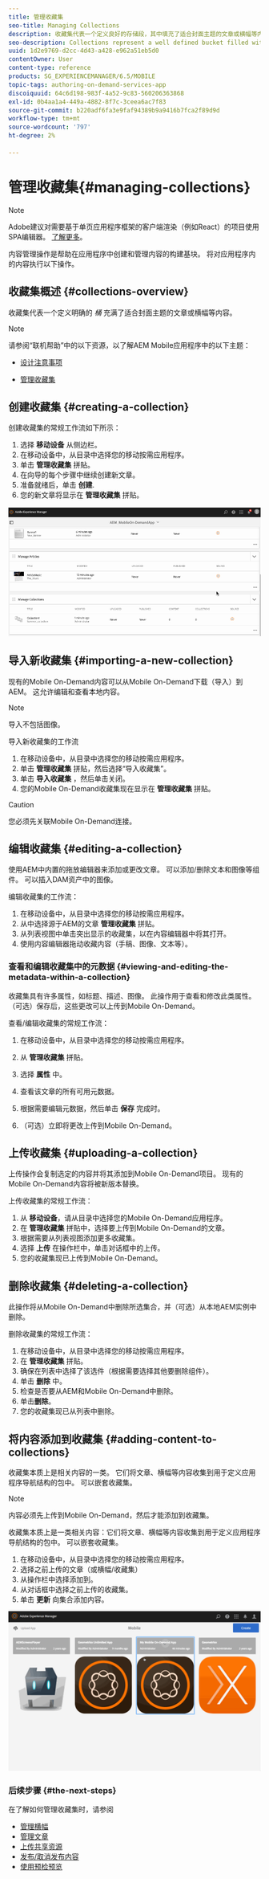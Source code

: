 ```yaml
---
title: 管理收藏集
seo-title: Managing Collections
description: 收藏集代表一个定义良好的存储段，其中填充了适合封面主题的文章或横幅等内容。 请阅读本页以了解更多信息。
seo-description: Collections represent a well defined bucket filled with content such as articles or banners that suits the cover's theme. Follow this page to learn more.
uuid: 1d2e9769-d2cc-4d43-a428-e962a51eb5d0
contentOwner: User
content-type: reference
products: SG_EXPERIENCEMANAGER/6.5/MOBILE
topic-tags: authoring-on-demand-services-app
discoiquuid: 64c6d198-983f-4a52-9c83-560206363868
exl-id: 0b4aa1a4-449a-4882-8f7c-3ceea6ac7f83
source-git-commit: b220adf6fa3e9faf94389b9a9416b7fca2f89d9d
workflow-type: tm+mt
source-wordcount: '797'
ht-degree: 2%

---
```


# 管理收藏集{#managing-collections}

>[!NOTE]
>
>Adobe建议对需要基于单页应用程序框架的客户端渲染（例如React）的项目使用SPA编辑器。 [了解更多](/help/sites-developing/spa-overview.md)。

内容管理操作是帮助在应用程序中创建和管理内容的构建基块。 将对应用程序内的内容执行以下操作。

## 收藏集概述 {#collections-overview}

收藏集代表一个定义明确的 *桶* 充满了适合封面主题的文章或横幅等内容。

>[!NOTE]
>
>请参阅“联机帮助”中的以下资源，以了解AEM Mobile应用程序中的以下主题：
>
>* [设计注意事项](https://helpx.adobe.com/digital-publishing-solution/help/design-app.html)
>
>* [管理收藏集](https://helpx.adobe.com/digital-publishing-solution/help/creating-collections.html)
>


## 创建收藏集 {#creating-a-collection}

创建收藏集的常规工作流如下所示：

1. 选择 **移动设备** 从侧边栏。
1. 在移动设备中，从目录中选择您的移动按需应用程序。
1. 单击 **管理收藏集** 拼贴。
1. 在向导的每个步骤中继续创建新文章。
1. 准备就绪后，单击 **创建**.
1. 您的新文章将显示在 **管理收藏集** 拼贴。

![chlimage_1-1](assets/chlimage_1-1.gif)

## 导入新收藏集 {#importing-a-new-collection}

现有的Mobile On-Demand内容可以从Mobile On-Demand下载（导入）到AEM。 这允许编辑和查看本地内容。

>[!NOTE]
>
>导入不包括图像。

导入新收藏集的工作流

1. 在移动设备中，从目录中选择您的移动按需应用程序。
1. 单击 **管理收藏集** 拼贴，然后选择“导入收藏集”。
1. 单击 **导入收藏集** ，然后单击关闭。
1. 您的Mobile On-Demand收藏集现在显示在 **管理收藏集** 拼贴。

>[!CAUTION]
>
>您必须先关联Mobile On-Demand连接。

## 编辑收藏集 {#editing-a-collection}

使用AEM中内置的拖放编辑器来添加或更改文章。 可以添加/删除文本和图像等组件。 可以插入DAM资产中的图像。

编辑收藏集的工作流：

1. 在移动设备中，从目录中选择您的移动按需应用程序。
1. 从中选择源于AEM的文章 **管理收藏集** 拼贴。
1. 从列表视图中单击突出显示的收藏集，以在内容编辑器中将其打开。
1. 使用内容编辑器拖动收藏内容（手稿、图像、文本等）。

### 查看和编辑收藏集中的元数据 {#viewing-and-editing-the-metadata-within-a-collection}

收藏集具有许多属性，如标题、描述、图像。 此操作用于查看和修改此类属性。 （可选）保存后，这些更改可以上传到Mobile On-Demand。

查看/编辑收藏集的常规工作流：

1. 在移动设备中，从目录中选择您的移动按需应用程序。
1. 从 **管理收藏集** 拼贴。

1. 选择 **属性** 中。
1. 查看该文章的所有可用元数据。
1. 根据需要编辑元数据，然后单击 **保存** 完成时。
1. （可选）立即将更改上传到Mobile On-Demand。

## 上传收藏集 {#uploading-a-collection}

上传操作会复制选定的内容并将其添加到Mobile On-Demand项目。 现有的Mobile On-Demand内容将被新版本替换。

上传收藏集的常规工作流：

1. 从 **移动设备**，请从目录中选择您的Mobile On-Demand应用程序。
1. 在 **管理收藏集** 拼贴中，选择要上传到Mobile On-Demand的文章。
1. 根据需要从列表视图添加更多收藏集。
1. 选择 **上传** 在操作栏中，单击对话框中的上传。
1. 您的收藏集现已上传到Mobile On-Demand。

## 删除收藏集 {#deleting-a-collection}

此操作将从Mobile On-Demand中删除所选集合，并（可选）从本地AEM实例中删除。

删除收藏集的常规工作流：

1. 在移动设备中，从目录中选择您的移动按需应用程序。
1. 在 **管理收藏集** 拼贴。
1. 确保在列表中选择了该选件（根据需要选择其他要删除组件）。
1. 单击 **删除** 中。
1. 检查是否要从AEM和Mobile On-Demand中删除。
1. 单击&#x200B;**删除**。
1. 您的收藏集现已从列表中删除。

## 将内容添加到收藏集 {#adding-content-to-collections}

收藏集本质上是相关内容的一类。 它们将文章、横幅等内容收集到用于定义应用程序导航结构的包中。 可以嵌套收藏集。

>[!NOTE]
>
>内容必须先上传到Mobile On-Demand，然后才能添加到收藏集。

收藏集本质上是一类相关内容：它们将文章、横幅等内容收集到用于定义应用程序导航结构的包中。 可以嵌套收藏集。

1. 在移动设备中，从目录中选择您的移动按需应用程序。
1. 选择之前上传的文章（或横幅/收藏集）
1. 从操作栏中选择添加到。
1. 从对话框中选择之前上传的收藏集。
1. 单击 **更新** 向集合添加内容。

![chlimage_1-2](assets/chlimage_1-2.gif)

### 后续步骤 {#the-next-steps}

在了解如何管理收藏集时，请参阅

* [管理横幅](/help/mobile/mobile-on-demand-managing-banners.md)
* [管理文章](/help/mobile/mobile-on-demand-managing-articles.md)
* [上传共享资源](/help/mobile/mobile-on-demand-shared-resources.md)
* [发布/取消发布内容](/help/mobile/mobile-on-demand-publishing-unpublishing.md)
* [使用预检预览](/help/mobile/aem-mobile-manage-ondemand-services.md)
